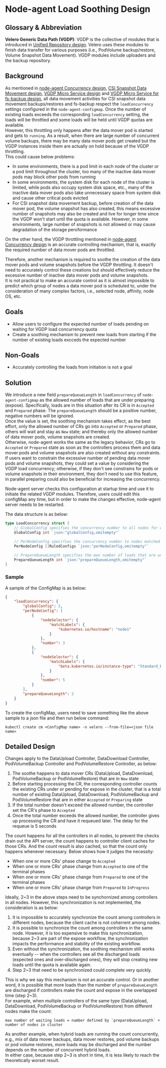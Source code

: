 # Node-agent Load Soothing Design

## Glossary & Abbreviation

**Velero Generic Data Path (VGDP)**: VGDP is the collective of modules that is introduced in [Unified Repository design][1]. Velero uses these modules to finish data transfer for various purposes (i.e., PodVolume backup/restore, Volume Snapshot Data Movement). VGDP modules include uploaders and the backup repository.  

## Background

As mentioned in [node-agent Concurrency design][2], [CSI Snapshot Data Movement design][3], [VGDP Micro Service design][4] and [VGDP Micro Service for fs-backup design][5], all data movement activities for CSI snapshot data movement backups/restores and fs-backup respect the `loadConcurrency` settings configured in the `node-agent-configmap`. Once the number of existing loads exceeds the corresponding `loadConcurrency` setting, the loads will be throttled and some loads will be held until VGDP quotas are available.  
However, this throttling only happens after the data mover pod is started and gets to `running`. As a result, when there are large number of concurrent volume backups, there may be many data mover pods get created but the VGDP instances inside them are actually on hold because of the VGDP throttling.  
This could cause below problems:
- In some environments, there is a pod limit in each node of the cluster or a pod limit throughout the cluster, too many of the inactive data mover pods may block other pods from running
- In some environments, the system disk for each node of the cluster is limited, while pods also occupy system disk space, etc., many of the inactive data mover pods also take unnecessary space from system disk and cause other critical pods evicted
- For CSI snapshot data movement backup, before creation of the data mover pod, the volume snapshot has also created, this means excessive number of snapshots may also be created and live for longer time since the VGDP won't start until the quota is available. However, in some environments, large number of snapshots is not allowed or may cause degradation of the storage peroformance

On the other hand, the VGDP throttling mentioned in [node-agent Concurrency design][2] is an accurate controlling mechanism, that is, exactly the required number of data mover pods are throttled.  

Therefore, another mechanism is required to soothe the creation of the data mover pods and volume snapshots before the VGDP throttling. It doesn't need to accurately control these creations but should effectively reduce the excessive number of inactive data mover pods and volume snapshots.  
It is not practical to make an accurate control as it is almost impossible to predict which group of nodes a data mover pod is scheduled to, under the consideration of many complex factors, i.e., selected node, affinity, node OS, etc.  


## Goals

- Allow users to configure the expected number of loads pending on waiting for VGDP load concurrency quota
- Create a soothing mechanism to prevent new loads from starting if the number of existing loads excceds the expected number

## Non-Goals
- Accurately controlling the loads from initiation is not a goal  

## Solution

We introduce a new field `prepareQueueLength` in `loadConcurrency` of `node-agent-configmap` as the allowed number of loads that are under preparing (expose). Specifically, loads are in this situation after its CR is in `Accepted` and `Prepared` phase. The `prepareQueueLength` should be a positive number, negative numbers will be ignored.  
Once the value is set, the soothing mechanism takes effect, as the best effort, only the allowed number of CRs go into `Accepted` or `Prepared` phase, others will wait and stay as `New` state; and thereby only the allowed number of data mover pods, volume snapshots are created.  
Otherwise, node-agent works the same as the legacy behavior, CRs go to `Accepted` or `Prepared` state as soon as the controllers process them and data mover pods and volume snapshots are also created without any constraints.  
If users want to constrain the excessive number of pending data mover pods and volume snapshots, they could set a value by considering the VGDP load concurrency; otherwise, if they don't see constrains for pods or volume snapshots in their environment, they don't need to use this feature, in parallel preparing could also be beneficial for increasing the concurrency.  

Node-agent server checks this configuration at startup time and use it to initiate the related VGDP modules. Therefore, users could edit this configMap any time, but in order to make the changes effective, node-agent server needs to be restarted.  

The data structure is as below:
```go
type LoadConcurrency struct {
    // GlobalConfig specifies the concurrency number to all nodes for which per-node config is not specified
    GlobalConfig int `json:"globalConfig,omitempty"`

    // PerNodeConfig specifies the concurrency number to nodes matched by rules
    PerNodeConfig []RuledConfigs `json:"perNodeConfig,omitempty"`

    // PrepareQueueLength specifies the max number of loads that are under expose
	PrepareQueueLength int `json:"prepareQueueLength,omitempty"`    
}
```

### Sample
A sample of the ConfigMap is as below:
```json
{
    "loadConcurrency": {
        "globalConfig": 2,
        "perNodeConfig": [
            {
                "nodeSelector": {
                    "matchLabels": {
                        "kubernetes.io/hostname": "node1"
                    }
                },
                "number": 3
            },
            {
                "nodeSelector": {
                    "matchLabels": {
                        "beta.kubernetes.io/instance-type": "Standard_B4ms"
                    }
                },
                "number": 5
            }
        ],
        "prepareQueueLength": 2
    }
}
```
To create the configMap, users need to save something like the above sample to a json file and then run below command:
```
kubectl create cm <ConfigMap name> -n velero --from-file=<json file name>
```

## Detailed Design
Changes apply to the DataUpload Controller, DataDownload Controller, PodVolumeBackup Controller and PodVolumeRestore Controller, as below:
1. The soothe happens to data mover CRs (DataUpload, DataDownload, PodVolumeBackup or PodVolumeRestore) that are in `New` state
2. Before starting processing the CR, the corresponding controller counts the existing CRs under or pending for expose in the cluster, that is a total number of existing DataUpload, DataDownload, PodVolumeBackup and PodVolumeRestore that are in either `Accepted` or `Preparing` state  
3. If the total number doesn't exceed the allowed number, the controller set the CR's phase to `Accepted`
4. Once the total number exceeds the allowed number, the controller gives up processing the CR and have it requeued later. The delay for the requeue is 5 seconds

The count happens for all the controllers in all nodes, to prevent the checks drain out the API server, the count happens to controller client caches for those CRs. And the count result is also cached, so that the count only happens whenever necessary. Below shows how it judges the necessity:
- When one or more CRs' phase change to `Accepted`
- When one or more CRs' phase change from `Accepted` to one of the terminal phases
- When one or more CRs' phase change from `Prepared` to one of the terminal phases
- When one or more CRs' phase change from `Prepared` to `InProgress`

Ideally, 2~3 in the above steps need to be synchornized among controllers in all nodes. However, this synchronization is not implemented, the consideration is as below:    
1. It is impossible to accurately synchronize the count among controllers in different nodes, because the client cache is not coherrent among nodes.  
2. It is possible to synchronize the count among controllers in the same node. However, it is too expensive to make this synchronization, because 2~3 are part of the expose workflow, the synchronization impacts the performance and stability of the existing workflow. 
3. Even without the synchronization, the soothing mechanism still works eventually -- when the controllers see all the discharged loads (expected ones and over-discharged ones), they will stop creating new loads until the quota is available again.  
4. Step 2~3 that need to be synchronized could complete very quickly.    

This is why we say this mechanism is not an accurate control. Or in another word, it is possible that more loads than the number of `prepareQueueLength` are discharged if controllers make the count and expose in the overlapped time (step 2~3).  
For example, when multiple controllers of the same type (DataUpload, DataDownload, PodVolumeBackup or PodVolumeRestore) from different nodes make the count:  
```
max number of waiting loads = number defined by `prepareQueueLength` + number of nodes in cluster
```
As another example, when hybrid loads are running the count concurrently, e.g., mix of data mover backups, data mover restores, pod volume backups or pod volume restores, more loads may be discharged and the number depends on the number of concurrent hybrid loads.  
In either case, because step 2~3 is short in time, it is less likely to reach the theoretically worset result.  





[1]: Implemented/unified-repo-and-kopia-integration/unified-repo-and-kopia-integration.md
[2]: Implemented/node-agent-concurrency.md
[3]: Implemented/volume-snapshot-data-movement/volume-snapshot-data-movement.md
[4]: Implemented/vgdp-micro-service/vgdp-micro-service.md
[5]: vgdp-micro-service-for-fs-backup/vgdp-micro-service-for-fs-backup.md